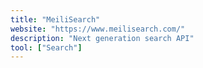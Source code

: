 ```yaml
---
title: "MeiliSearch"
website: "https://www.meilisearch.com/"
description: "Next generation search API"
tool: ["Search"]
---
```

